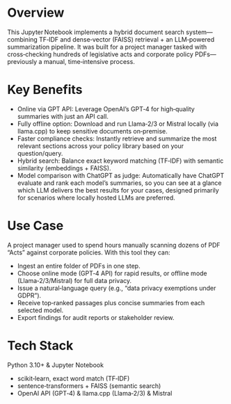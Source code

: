 # Overview
This Jupyter Notebook implements a hybrid document search system—combining TF‑IDF and dense‑vector (FAISS) retrieval + an LLM‑powered summarization pipeline. It was built for a project manager tasked with cross‑checking hundreds of legislative acts and corporate policy PDFs—previously a manual, time‑intensive process.

# Key Benefits
- Online via GPT API: Leverage OpenAI’s GPT‑4 for high‑quality summaries with just an API call.
- Fully offline option: Download and run Llama‑2/3 or Mistral locally (via llama.cpp) to keep sensitive documents on‑premise.
- Faster compliance checks: Instantly retrieve and summarize the most relevant sections across your policy library based on your question/query.
- Hybrid search: Balance exact keyword matching (TF‑IDF) with semantic similarity (embeddings + FAISS).
- Model comparison with ChatGPT as judge: Automatically have ChatGPT evaluate and rank each model’s summaries, so you can see at a glance which LLM delivers the best results for your cases, designed primarily for scenarios where locally hosted LLMs are preferred.

# Use Case
A project manager used to spend hours manually scanning dozens of PDF “Acts” against corporate policies. With this tool they can:
- Ingest an entire folder of PDFs in one step.
- Choose online mode (GPT‑4 API) for rapid results, or offline mode (Llama‑2/3/Mistral) for full data privacy.
- Issue a natural‑language query (e.g., “data privacy exemptions under GDPR”).
- Receive top‑ranked passages plus concise summaries from each selected model.
- Export findings for audit reports or stakeholder review.

# Tech Stack
Python 3.10+ & Jupyter Notebook
- scikit‑learn, exact word match (TF‑IDF)
- sentence‑transformers + FAISS (semantic search)
- OpenAI API (GPT‑4) & llama.cpp (Llama‑2/3) & Mistral
